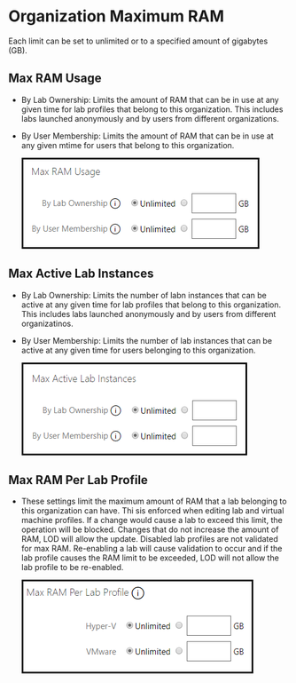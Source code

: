 # Organization Maximum RAM

Each limit can be set to unlimited or to a specified amount of gigabytes (GB).

## Max RAM Usage

- By Lab Ownership: Limits the amount of RAM that can be in use at any given time for lab profiles that belong to this organization. This includes labs launched anonymously and by users from different organizations. 

- By User Membership: Limits the amount of RAM that can be in use at any given mtime for users that belong to this organization. 

    ![](images/max-ram-usage.png)

## Max Active Lab Instances

- By Lab Ownership: Limits the number of labn instances that can be active at any given time for lab profiles that belong to this organization. This includes labs launched anonymously and by users from different organizatinos. 

- By User Membership: Limits the number of lab instances that can be active at any given time for users belonging to this organization.

    ![](images/max-lab-instances.png)

## Max RAM Per Lab Profile

- These settings limit the maximum amount of RAM that a lab belonging to this organization can have. Thi sis enforced when editing lab and virtual machine profiles. If a change would cause a lab to exceed this limit, the operation will be blocked. Changes that do not increase the amount of RAM, LOD will allow the update. Disabled lab profiles are not validated for max RAM. Re-enabling a lab will cause validation to occur and if the lab profile causes the RAM limit to be exceeded, LOD will not allow the lab profile to be re-enabled.

    ![](images/max-ram-per-lab-profile.png)